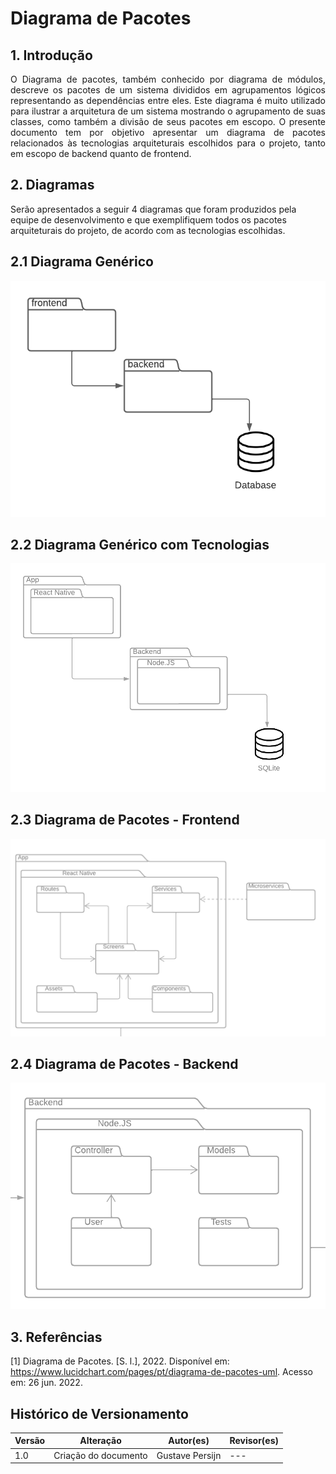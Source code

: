 # Diagrama de Pacotes

## 1. Introdução

<p style="text-align: justify;">
O Diagrama de pacotes, também conhecido por diagrama de módulos, descreve os pacotes de um sistema divididos em agrupamentos lógicos representando as dependências entre eles. Este diagrama é muito utilizado para ilustrar a arquitetura de um sistema mostrando o agrupamento de suas classes, como também a divisão de seus pacotes em escopo. O presente documento tem por objetivo apresentar um diagrama de pacotes relacionados às tecnologias arquiteturais escolhidos para o projeto, tanto em escopo de backend quanto de frontend.
</p>

## 2. Diagramas

Serão apresentados a seguir 4 diagramas que foram produzidos pela equipe de desenvolvimento e que exemplifiquem todos os pacotes arquiteturais do projeto, de acordo com as tecnologias escolhidas.

## 2.1 Diagrama Genérico

![alt text](../../assets/diagramadepacotes/Diagrama-Generico.png)

## 2.2 Diagrama Genérico com Tecnologias

![alt text](../../assets/diagramadepacotes/Application.png)

## 2.3 Diagrama de Pacotes - Frontend

![alt text](../../assets/diagramadepacotes/Frontend.png)

## 2.4 Diagrama de Pacotes - Backend

![alt text](../../assets/diagramadepacotes/Backend.png)

## 3. Referências

[1] Diagrama de Pacotes. [S. l.], 2022. Disponível em: https://www.lucidchart.com/pages/pt/diagrama-de-pacotes-uml. Acesso em: 26 jun. 2022.

## Histórico de Versionamento

| Versão | Alteração            | Autor(es)       | Revisor(es) |
| ------ | -------------------- | --------------- | ----------- |
| 1.0    | Criação do documento | Gustave Persijn | ---         |

